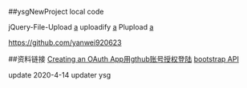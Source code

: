 ##ysgNewProject
local code


jQuery-File-Upload
[a](https://github.com/blueimp/jQuery-File-Upload)
uploadify
[a](https://www.kancloud.cn/shuiyueju/uploadifycn/83083)
Plupload
[a](http://www.phpin.net/tools/plupload/)

https://github.com/yanwei920623

##资料链接
[Creating an OAuth App用gthub账号授权登陆](https://developer.github.com/apps/building-oauth-apps/creating-an-oauth-app/)
[bootstrap API](https://v3.bootcss.com/getting-started/)


update 2020-4-14
updater ysg
